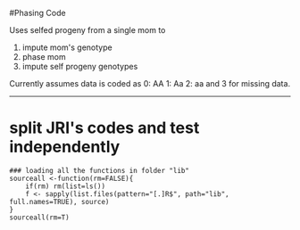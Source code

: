 #Phasing Code

Uses selfed progeny from a single mom to 

1) impute mom's genotype
2) phase mom
3) impute self progeny genotypes

Currently assumes data is coded as 0: AA 1: Aa 2: aa and 3 for missing data.


------------------
# split JRI's codes and test independently

```
### loading all the functions in folder "lib"
sourceall <-function(rm=FALSE){
    if(rm) rm(list=ls())
    f <- sapply(list.files(pattern="[.]R$", path="lib", full.names=TRUE), source)
}
sourceall(rm=T)
```


